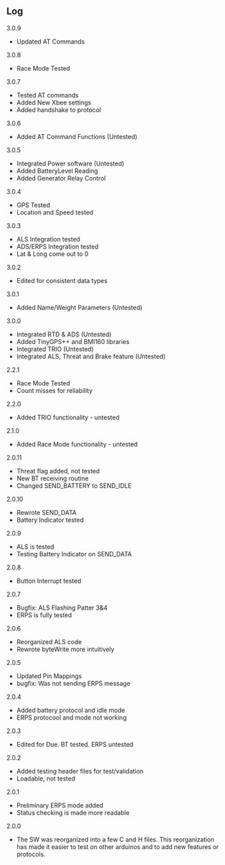 ## Log

3.0.9
- Updated AT Commands

3.0.8
- Race Mode Tested

3.0.7
- Tested AT commands
- Added New Xbee settings
- Added handshake to protocol

3.0.6
- Added AT Command Functions (Untested)

3.0.5
- Integrated Power software (Untested)
- Added BatteryLevel Reading
- Added Generator Relay Control

3.0.4
- GPS Tested
- Location and Speed tested

3.0.3
- ALS Integration tested
- ADS/ERPS Integration tested
- Lat & Long come out to 0

3.0.2
- Edited for consistent data types

3.0.1
- Added Name/Weight Parameters (Untested)

3.0.0
- Integrated RTD & ADS (Untested)
- Added TinyGPS++ and BMI160 libraries
- Integrated TRIO (Untested)
- Integrated ALS, Threat and Brake feature (Untested)

2.2.1
- Race Mode Tested
- Count misses for reliability

2.2.0
- Added TRIO functionality - untested

2.1.0
- Added Race Mode functionality - untested

2.0.11
- Threat flag added, not tested
- New BT receiving routine
- Changed SEND_BATTERY to SEND_IDLE

2.0.10
- Rewrote SEND_DATA
- Battery Indicator tested

2.0.9
- ALS is tested
- Testing Battery Indicator on SEND_DATA

2.0.8
- Button Interrupt tested

2.0.7
- Bugfix: ALS Flashing Patter 3&4
- ERPS is fully tested

2.0.6
- Reorganized ALS code
- Rewrote byteWrite more intuitively

2.0.5
- Updated Pin Mappings
- bugfix: Was not sending ERPS message

2.0.4
- Added battery protocol and idle mode
- ERPS protocool and mode not working

2.0.3
- Edited for Due. BT tested. ERPS untested

2.0.2
- Added testing header files for test/validation
- Loadable, not tested

2.0.1
- Preliminary ERPS mode added
- Status checking is made more readable

2.0.0
- The SW was reorganized into a few C and H files. This reorganization has made it easier to test on other arduinos and to add new features or protocols.

